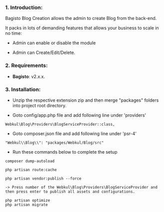 ### 1. Introduction:

Bagisto Blog Creation allows the admin to create Blog from the back-end. 

It packs in lots of demanding features that allows your business to scale in no time:

* Admin can enable or disable the module

* Admin can Create/Edit/Delete.

### 2. Requirements:

* **Bagisto**: v2.x.x.

### 3. Installation:

* Unzip the respective extension zip and then merge "packages" folders into project root directory.

* Goto config/app.php file and add following line under 'providers'

~~~
Webkul\Blog\Providers\BlogServiceProvider::class,
~~~

* Goto composer.json file and add following line under 'psr-4'

~~~
"Webkul\\Blog\\": "packages/Webkul/Blog/src"
~~~

* Run these commands below to complete the setup

~~~
composer dump-autoload
~~~

~~~
php artisan route:cache
~~~

~~~
php artisan vendor:publish --force

-> Press number of the Webkul\Blog\Providers\BlogServiceProvider and then press enter to publish all assets and configurations.
~~~

~~~
php artisan optimize
php artisan migrate
~~~